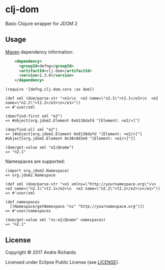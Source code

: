 # clj-dom

Basic Clojure wrapper for JDOM 2

## Usage

[Maven](http://maven.apache.org/) dependency information:
```xml
    <dependency>
      <groupId>defng</groupId>
      <artifactId>clj-dom</artifactId>
      <version>1.3.0</version>
    </dependency>
```

```
(require '[defng.clj-dom.core :as dom])

(def xml (dom/parse-str "<e1>\n  <e2 name=\"n2.1\">t2.1</e2>\n  <e2 name=\"n2.2\">t2.2</e2>\n</e1>"))
=> #'user/xml

(dom/find-first xml "e2")
=> #object[org.jdom2.Element 0x6138dafd "[Element: <e2/>]"]

(dom/find-all xml "e2")
=> [#object[org.jdom2.Element 0x6138dafd "[Element: <e2/>]"] #object[org.jdom2.Element 0x38c0d3e9 "[Element: <e2/>]"]]

(dom/get-value xml "e2/@name")
=> "n2.1"

```

Namespaces are supported:

```
(import org.jdom2.Namespace)
=> org.jdom2.Namespace

(def xml (dom/parse-str "<e1 xmlns=\"http://yournamespace.org\">\n  <e2 name=\"n2.1\">t2.1</e2>\n  <e2 name=\"n2.2\">t2.2</e2>\n</e1>"))
=> #'user/xml

(def namespaces
  [(Namespace/getNamespace "ns" "http://yournamespace.org")])
=> #'user/namespaces

(dom/get-value xml "ns:e2/@name" namespaces)
=> "n2.1"
```

## License

Copyright © 2017 Andre Richards

Licensed under Eclipse Public License (see [LICENSE](LICENSE)).